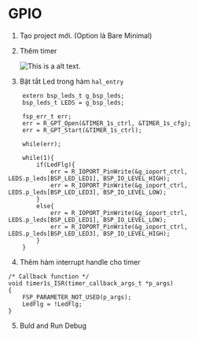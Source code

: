 # GPIO

1. Tạo project mới. (Option là Bare Minimal)
    
2. Thêm timer

    ![This is a alt text.](/image/SettingTimer.png "Setting Timer.")
3. Bật tắt Led trong hàm `hal_entry`
```
    extern bsp_leds_t g_bsp_leds;
    bsp_leds_t LEDS = g_bsp_leds;

    fsp_err_t err;
    err = R_GPT_Open(&TIMER_1s_ctrl, &TIMER_1s_cfg);
    err = R_GPT_Start(&TIMER_1s_ctrl);

    while(err);

    while(1){
        if(LedFlg){
            err = R_IOPORT_PinWrite(&g_ioport_ctrl, LEDS.p_leds[BSP_LED_LED1], BSP_IO_LEVEL_HIGH);
            err = R_IOPORT_PinWrite(&g_ioport_ctrl, LEDS.p_leds[BSP_LED_LED3], BSP_IO_LEVEL_LOW);
        }
        else{
            err = R_IOPORT_PinWrite(&g_ioport_ctrl, LEDS.p_leds[BSP_LED_LED1], BSP_IO_LEVEL_LOW);
            err = R_IOPORT_PinWrite(&g_ioport_ctrl, LEDS.p_leds[BSP_LED_LED3], BSP_IO_LEVEL_HIGH);
        }
    }
```
4. Thêm hàm interrupt handle cho timer
```
/* Callback function */
void timer1s_ISR(timer_callback_args_t *p_args)
{
    FSP_PARAMETER_NOT_USED(p_args);
    LedFlg = !LedFlg;
}
```

5. Buld and Run Debug